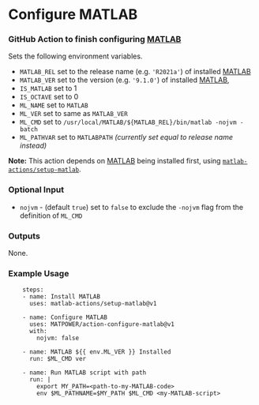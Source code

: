 Configure MATLAB
================

### GitHub Action to finish configuring [MATLAB][1]

Sets the following environment variables.
- `MATLAB_REL` set to the release name (e.g. `'R2021a'`) of installed
  [MATLAB][1]
- `MATLAB_VER` set to the version (e.g. `'9.1.0'`) of installed [MATLAB][1],
- `IS_MATLAB` set to 1
- `IS_OCTAVE` set to 0
- `ML_NAME` set to `MATLAB`
- `ML_VER` set to same as `MATLAB_VER`
- `ML_CMD` set to `/usr/local/MATLAB/${MATLAB_REL}/bin/matlab -nojvm -batch`
- `ML_PATHVAR` set to `MATLABPATH`
  _(currently set equal to release name instead)_

__Note:__ This action depends on [MATLAB][1] being installed first, using
[`matlab-actions/setup-matlab`][2].

### Optional Input

- `nojvm` - (default `true`) set to `false` to exclude the `-nojvm` flag
  from the definition of `ML_CMD`

### Outputs

None.

### Example Usage
```
    steps:
    - name: Install MATLAB
      uses: matlab-actions/setup-matlab@v1

    - name: Configure MATLAB
      uses: MATPOWER/action-configure-matlab@v1
      with:
        nojvm: false

    - name: MATLAB ${{ env.ML_VER }} Installed
      run: $ML_CMD ver

    - name: Run MATLAB script with path
      run: |
        export MY_PATH=<path-to-my-MATLAB-code>
        env $ML_PATHNAME=$MY_PATH $ML_CMD <my-MATLAB-script>
```

[1]: https://mathworks.com
[2]: https://github.com/marketplace/actions/setup-matlab
